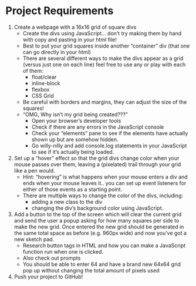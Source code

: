 # Project Requirements

1. Create a webpage with a 16x16 grid of square divs
    - Create the divs using JavaScript… don’t try making them by hand with copy and pasting in your html file!
    - Best to put your grid squares inside another “container” div (that one can go directly in your html)
    - There are several different ways to make the divs appear as a grid (versus just one on each line) feel free to use any or play with each of them:
        - float/clear
        - inline-block
        - flexbox
        - CSS Grid
    - Be careful with borders and margins, they can adjust the size of the squares!
    - “OMG, Why isn’t my grid being created???”
        - Open your browser’s developer tools
        - Check if there are any errors in the JavaScript console
        - Check your “elements” pane to see if the elements have actually shown up but are somehow hidden.
        - Go willy-nilly and add console.log statements in your JavaScript to see if it’s actually being loaded.
2. Set up a “hover” effect so that the grid divs change color when your mouse passes over them, leaving a (pixelated) trail through your grid like a pen would.
    - Hint: “hovering” is what happens when your mouse enters a div and ends when your mouse leaves it.. you can set up event listeners for either of those events as a starting point.
    - There are multiple ways to change the color of the divs, including:
        - adding a new class to the div
        - changing the div’s background color using JavaScript.
3. Add a button to the top of the screen which will clear the current grid and send the user a popup asking for how many squares per side to make the new grid. Once entered the new grid should be generated in the same total space as before (e.g. 960px wide) and now you’ve got a new sketch pad.
    - Research button tags in HTML and how you can make a JavaScript function run when one is clicked.
    - Also check out prompts
    - You should be able to enter 64 and have a brand new 64x64 grid pop up without changing the total amount of pixels used
4. Push your project to GitHub!